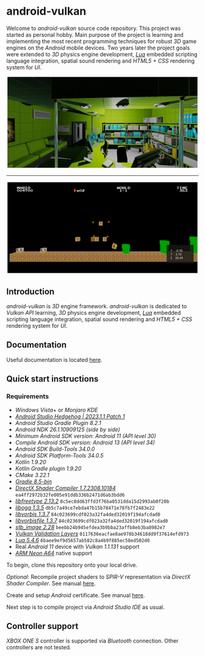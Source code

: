 # android-vulkan

Welcome to _android-vulkan_ source code repository. This project was started as personal hobby. Main purpose of the project is learning and implementing the most recent programming techniques for robust _3D_ game engines on the _Android_ mobile devices. Two years later the project goals were extended to _3D_ physics engine development, [_Lua_](https://en.wikipedia.org/wiki/Lua_(programming_language)) embedded scripting language integration, spatial sound rendering and _HTML5 + CSS_ rendering system for _UI_.

<img src="./docs/images/preview.png"/>

---

<img src="./docs/images/preview-002.png"/>


## Introduction

_android-vulkan_ is _3D_ engine framework. _android-vulkan_ is dedicated to _Vulkan API_ learning, _3D_ physics engine development, [_Lua_](https://en.wikipedia.org/wiki/Lua_(programming_language)) embedded scripting language integration, spatial sound rendering and _HTML5 + CSS_ rendering system for _UI_.

## Documentation

Useful documentation is located [here](docs/documentation.md).

## Quick start instructions

### Requirements

* _Windows Vista_+ or _Monjaro KDE_
* [_Android Studio Hedgehog | 2023.1.1 Patch 1_](https://developer.android.com/studio)
* _Android Studio Gradle Plugin 8.2.1_
* _Android NDK 26.1.10909125 (side by side)_
* _Minimum _Android SDK_ version: Android 11 (API level 30)_
* _Compile _Android SDK_ version: Android 13 (API level 34)_
* _Android SDK Build-Tools 34.0.0_
* _Android SDK Platform-Tools 34.0.5_
* _Kotlin 1.9.20_
* _Kotlin Gradle plugin 1.9.20_
* _CMake 3.22.1_
* [_Gradle 8.5-bin_](https://services.gradle.org/distributions/)
* [_DirectX Shader Compiler 1.7.2308.10184_](https://github.com/microsoft/DirectXShaderCompiler) `ea4ff2972b32fe005e91ddb336b2471d6ab3bdd6`
* [_libfreetype 2.13.2_](https://gitlab.freedesktop.org/freetype/freetype) `8c5ec8dd63ffd3f76ba0531dda15d2993ab0f20b`
* [_libogg 1.3.5_](https://gitlab.xiph.org/xiph/ogg) `db5c7a49ce7ebda47b15b78471e78fb7f2483e22`
* [_libvorbis 1.3.7_](https://gitlab.xiph.org/xiph/vorbis) `84c023699cdf023a32fa4ded32019f194afcdad0`
* [_libvorbisfile 1.3.7_](https://gitlab.xiph.org/xiph/vorbis) `84c023699cdf023a32fa4ded32019f194afcdad0`
* [_stb_image 2.28_](https://github.com/nothings/stb) `beebb24b945efdea3b9bba23affb8eb3ba8982e7`
* [_Vulkan Validation Layers_](https://github.com/KhronosGroup/Vulkan-ValidationLayers) `0117636eacfae8ae978b34618dd9f37614efd973`
* [_Lua 5.4.6_](https://github.com/lua/lua) `6baee9ef9d5657ab582c8a4b9f885ec58ed502d0`
* Real _Android 11_ device with _Vulkan 1.1.131_ support
* [_ARM Neon A64_](https://developer.arm.com/architectures/instruction-sets/simd-isas/neon/neon-programmers-guide-for-armv8-a/introducing-neon-for-armv8-a) native support

To begin, clone this repository onto your local drive.

_Optional_: Recompile project shaders to _SPIR-V_ representation via _DirectX Shader Compiler_. See manual [here](docs/shader-compilation.md).

Create and setup _Android_ certificate. See manual [here](docs/release-build.md).

Next step is to compile project via _Android Studio IDE_ as usual.

## Controller support

_XBOX ONE S_ controller is supported via _Bluetooth_ connection. Other controllers are not tested.
